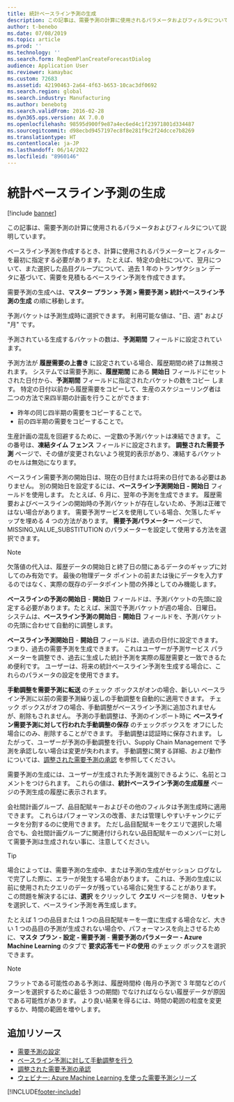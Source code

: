 ```yaml
---
title: 統計ベースライン予測の生成
description: この記事は、需要予測の計算に使用されるパラメータおよびフィルタについて説明しています。
author: t-benebo
ms.date: 07/08/2019
ms.topic: article
ms.prod: ''
ms.technology: ''
ms.search.form: ReqDemPlanCreateForecastDialog
audience: Application User
ms.reviewer: kamaybac
ms.custom: 72683
ms.assetid: 42190463-2a64-4f63-b653-10cac3df0692
ms.search.region: global
ms.search.industry: Manufacturing
ms.author: benebotg
ms.search.validFrom: 2016-02-28
ms.dyn365.ops.version: AX 7.0.0
ms.openlocfilehash: 98595d900f9e87a4ec6ed4c1f23971801d334487
ms.sourcegitcommit: d98ecbd9457197ec8f8e281f9c2f24dcce7b8269
ms.translationtype: HT
ms.contentlocale: ja-JP
ms.lasthandoff: 06/14/2022
ms.locfileid: "8960146"
---
```

# <a name="generate-a-statistical-baseline-forecast"></a>統計ベースライン予測の生成

[!include [banner](../includes/banner.md)]

この記事は、需要予測の計算に使用されるパラメータおよびフィルタについて説明しています。 

ベースライン予測を作成するとき、計算に使用されるパラメーターとフィルターを最初に指定する必要があります。 たとえば、特定の会社について、翌月について、また選択した品目グループについて、過去 1 年のトランザクション データに基づいて、需要を見積もるベースライン予測を作成できます。 

需要予測の生成へは、**マスター プラン &gt; 予測 &gt; 需要予測 &gt; 統計ベースライン予測の生成** の順に移動します。 

予測バケットは予測生成時に選択できます。 利用可能な値は、"日、週" および "月" です。 

予測されている生成するバケットの数は、**予測期間** フィールドに設定されています。 

予測方法が **履歴需要の上書き** に設定されている場合、履歴期間の終了は無視されます。 システムでは需要予測に、**履歴期間** にある **開始日** フィールドにセットされた日付から、**予測期間** フィールドに指定されたバケットの数をコピー します。 特定の日付以前から履歴需要をコピーして、生産のスケジューリング者は二つの方法で来四半期の計画を行うことができます:

-   昨年の同じ四半期の需要をコピーすることで。
-   前の四半期の需要をコピーすることで。

生産計画の混乱を回避するために、一定数の予測バケットは凍結できます。 この番号は、**凍結タイム フェンス** フィールドに設定されます。 **調整された需要予測** ページで、その値が変更されないよう視覚的表示があり、凍結するバケットのセルは無効になります。 

ベースライン需要予測の開始日は、現在の日付または将来の日付である必要はありません。 別の開始日を設定するには、**ベースライン予測開始日 - 開始日** フィールドを使用します。 たとえば、6 月に、翌年の予測を生成できます。 履歴需要およびベースラインの開始時の予測バケットが存在しないため、予測は正確ではない場合があります。 需要予測サービスを使用している場合、欠落したギャップを埋める 4 つの方法があります。 **需要予測パラメーター** ページで、MISSING\_VALUE\_SUBSTITUTION のパラメーターを設定して使用する方法を選択できます。 

> [!NOTE]
> 欠落値の代入は、履歴データの開始日と終了日の間にあるデータのギャップに対してのみ有効です。 最後の物理データ ポイントの前または後にデータを入力するのではなく、実際の既存のデータポイント間の外挿としてのみ機能します。 

**ベースラインの予測の開始日** - **開始日** フィールドは、予測バケットの先頭に設定する必要があります。たとえば、米国で予測バケットが週の場合、日曜日。 システムは、**ベースライン予測の開始日** - **開始日** フィールドを、予測バケットの先頭に合わせて自動的に調整します。 

**ベースライン予測開始日** - **開始日** フィールドは、過去の日付に設定できます。 つまり、過去の需要予測を生成できます。 これはユーザーが予測サービス パラメーターを調整でき、過去に生成した統計予測を実際の履歴需要と一致できるため便利です。 ユーザーは、将来の統計ベースライン予測を生成する場合に、これらのパラメータの設定を使用できます。 

**手動調整を需要予測に転送** のチェック ボックスがオンの場合、新しい ベースライン予測に以前の需要予測繰り返しの手動調整を自動的に適用できます。 チェック ボックスがオフの場合、手動調整がベースライン予測に追加されませんが、削除もされません。 予測の手動調整は、予測のインポート時に **ベースライン需要予測に対して行われた手動調整の保存** のチェックボックスを オフにした場合にのみ、削除することができます。 手動調整は認証時に保存されます。 したがって、ユーザーが予測の手動調整を行い、Supply Chain Management で予測を承認しない場合は変更が失われます。 手動調整に関する詳細、および動作については、[調整された需要予測の承認](authorize-adjusted-forecast.md) を参照してください。 

需要予測の生成には、ユーザーが生成された予測を識別できるように、名前とコメントをつけられます。 これらの値は、**統計ベースライン予測の生成履歴** ページの予測生成の履歴に表示されます。 

会社間計画グループ、品目配賦キーおよびその他のフィルタは予測生成時に適用できます。 これらはパフォーマンスの改善、または管理しやすいチャンクにデータを分割するのに使用できます。 ただし品目配賦キーをクエリで選択した場合でも、会社間計画グループに関連付けられない品目配賦キーのメンバーに対して需要予測は生成されない事に、注意してください。 

> [!TIP]
> 場合によっては、需要予測の生成中、または予測の生成がセッション ログなしで完了した際に、エラーが発生する場合があります。 これは、予測の生成に以前に使用されたクエリのデータが残っている場合に発生することがあります。 この問題を解決するには、**選択** をクリックして **クエリ** ページを開き、**リセット** を選択して、ベースライン予測を再生成します。 

たとえば 1 つの品目または 1 つの品目配賦キーを一度に生成する場合など、大きい 1 つの品目の予測が生成されない場合や、パフォーマンスを向上させるために、**マスタ プラン - 設定 - 需要予測** - **需要予測のパラメーター - Azure Machine Learning** のタブで **要求応答モードの使用** のチェック ボックスを選択できます。

> [!NOTE]
> フラットである可能性のある予測は、履歴時間枠 (毎月の予測で 3 年間などのパターンを選択するために最低 3 つの期間) でなければならない履歴データが原因である可能性があります。 より良い結果を得るには、時間の範囲の粒度を変更するか、時間の範囲を増やします。

## <a name="additional-resources"></a>追加リソース

- [需要予測の設定](demand-forecasting-setup.md)
- [ベースライン予測に対して手動調整を行う](manual-adjustments-baseline-forecast.md)
- [調整された需要予測の承認](authorize-adjusted-forecast.md)
- [ウェビナー: Azure Machine Learning を使った需要予測シリーズ](https://aka.ms/DemandForecastingwithAzureMachineLearningSeries)

[!INCLUDE[footer-include](../../includes/footer-banner.md)]
